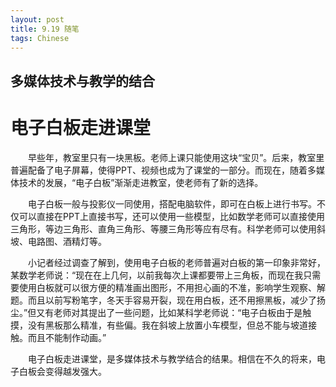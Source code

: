 ```yaml
---
layout: post
title: 9.19 随笔
tags: Chinese
---
```


多媒体技术与教学的结合
----------

电子白板走进课堂
==========
　　早些年，教室里只有一块黑板。老师上课只能使用这块“宝贝”。后来，教室里普遍配备了电子屏幕，使得PPT、视频也成为了课堂的一部分。而现在，随着多媒体技术的发展，“电子白板”渐渐走进教室，使老师有了新的选择。

　　电子白板一般与投影仪一同使用，搭配电脑软件，即可在白板上进行书写。不仅可以直接在PPT上直接书写，还可以使用一些模型，比如数学老师可以直接使用三角形，等边三角形、直角三角形、等腰三角形等应有尽有。科学老师可以使用斜坡、电路图、酒精灯等。

　　小记者经过调查了解到，使用电子白板的老师普遍对白板的第一印象非常好，某数学老师说：“现在在上几何，以前我每次上课都要带上三角板，而现在我只需要使用白板就可以很方便的精准画出图形，不用担心画的不准，影响学生观察、解题。而且以前写粉笔字，冬天手容易开裂，现在用白板，还不用擦黑板，减少了扬尘。”但又有老师对其提出了一些问题，比如某科学老师说：“电子白板由于是触摸，没有黑板那么精准，有些偏。我在斜坡上放置小车模型，但总不能与坡道接触。而且不能制作动画。”

　　电子白板走进课堂，是多媒体技术与教学结合的结果。相信在不久的将来，电子白板会变得越发强大。
